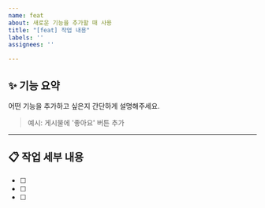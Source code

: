 ```yaml
---
name: feat
about: 새로운 기능을 추가할 때 사용
title: "[feat] 작업 내용"
labels: ''
assignees: ''

---
```


## ✨ 기능 요약

어떤 기능을 추가하고 싶은지 간단하게 설명해주세요.

> 예시: 게시물에 '좋아요' 버튼 추가

---

## 📋 작업 세부 내용

- [ ]
- [ ]
- [ ]

